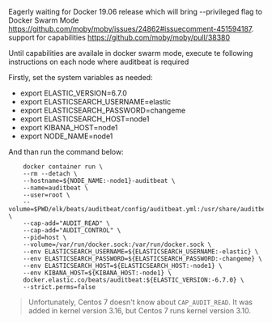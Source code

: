 Eagerly waiting for Docker 19.06 release which will bring --privileged flag to Docker Swarm Mode https://github.com/moby/moby/issues/24862#issuecomment-451594187. support for capabilities https://github.com/moby/moby/pull/38380

Until capabilities are availale in docker swarm mode, execute te following instructions on each node where auditbeat is required

Firstly, set the system variables as needed:
- export ELASTIC_VERSION=6.7.0
- export ELASTICSEARCH_USERNAME=elastic
- export ELASTICSEARCH_PASSWORD=changeme
- export ELASTICSEARCH_HOST=node1
- export KIBANA_HOST=node1
- export NODE_NAME=node1

And than run the command below:
```
    docker container run \
    --rm --detach \
    --hostname=${NODE_NAME:-node1}-auditbeat \
    --name=auditbeat \
    --user=root \
    --volume=$PWD/elk/beats/auditbeat/config/auditbeat.yml:/usr/share/auditbeat/auditbeat.yml \
    --cap-add="AUDIT_READ" \
    --cap-add="AUDIT_CONTROL" \
    --pid=host \
    --volume=/var/run/docker.sock:/var/run/docker.sock \
    --env ELASTICSEARCH_USERNAME=${ELASTICSEARCH_USERNAME:-elastic} \
    --env ELASTICSEARCH_PASSWORD=${ELASTICSEARCH_PASSWORD:-changeme} \
    --env ELASTICSEARCH_HOST=${ELASTICSEARCH_HOST:-node1} \
    --env KIBANA_HOST=${KIBANA_HOST:-node1} \
    docker.elastic.co/beats/auditbeat:${ELASTIC_VERSION:-6.7.0} \
    --strict.perms=false
```

> Unfortunately, Centos 7 doesn't know about `CAP_AUDIT_READ`. It was added in kernel version 3.16, but Centos 7 runs kernel version 3.10.
